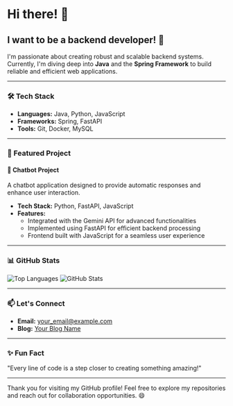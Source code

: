 # Hi there! 👋

## I want to be a backend developer! 🚀
I'm passionate about creating robust and scalable backend systems. Currently, I'm diving deep into **Java** and the **Spring Framework** to build reliable and efficient web applications.

---

### 🛠️ Tech Stack
- **Languages:** Java, Python, JavaScript
- **Frameworks:** Spring, FastAPI
- **Tools:** Git, Docker, MySQL

---

### 🌟 Featured Project
#### 🤖 Chatbot Project
A chatbot application designed to provide automatic responses and enhance user interaction.
- **Tech Stack:** Python, FastAPI, JavaScript
- **Features:**
  - Integrated with the Gemini API for advanced functionalities
  - Implemented using FastAPI for efficient backend processing
  - Frontend built with JavaScript for a seamless user experience

---

### 📊 GitHub Stats
![Top Languages](https://github-readme-stats.vercel.app/api/top-langs/?username=YOUR_USERNAME&layout=compact&theme=radical)
![GitHub Stats](https://github-readme-stats.vercel.app/api?username=YOUR_USERNAME&show_icons=true&theme=radical)

---

### 📫 Let's Connect
- **Email:** your_email@example.com
- **Blog:** [Your Blog Name](https://yourbloglink.com)

---

### ✨ Fun Fact
"Every line of code is a step closer to creating something amazing!"

---

Thank you for visiting my GitHub profile! Feel free to explore my repositories and reach out for collaboration opportunities. 😄
